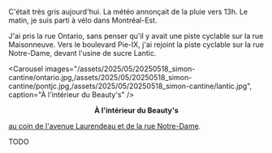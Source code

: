 C'était très gris aujourd'hui. La météo annonçait de la pluie vers 13h. Le matin, je suis parti à vélo dans Montréal-Est.

J'ai pris la rue Ontario, sans penser qu'il y avait une piste cyclable sur la rue Maisonneuve. Vers le boulevard Pie-IX, j'ai rejoint la piste cyclable sur la rue Notre-Dame, devant l'usine de sucre Lantic.

<Carousel
    images="/assets/2025/05/20250518_simon-cantine/ontario.jpg,/assets/2025/05/20250518_simon-cantine/pontjc.jpg,/assets/2025/05/20250518_simon-cantine/lantic.jpg",
    caption="À l'intérieur du Beauty's"
/>
<p align="center"><b>À l'intérieur du Beauty's</b></p>

[au coin de l'avenue Laurendeau et de la rue Notre-Dame](https://maps.app.goo.gl/4ETM1QGX23cA8qNVA).

TODO
